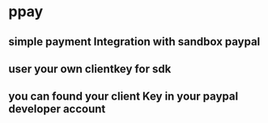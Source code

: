 # ppay
## simple payment Integration  with sandbox paypal 
## user your own clientkey for sdk 
## you can found your client Key in your paypal developer account  
